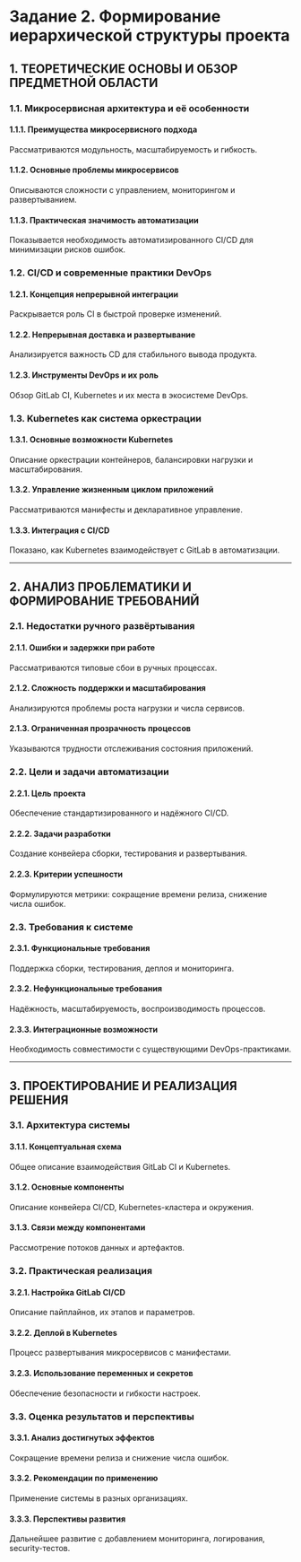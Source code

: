 # Задание 2. Формирование иерархической структуры проекта

## 1. ТЕОРЕТИЧЕСКИЕ ОСНОВЫ И ОБЗОР ПРЕДМЕТНОЙ ОБЛАСТИ

### 1.1. Микросервисная архитектура и её особенности
#### 1.1.1. Преимущества микросервисного подхода  
Рассматриваются модульность, масштабируемость и гибкость.  
#### 1.1.2. Основные проблемы микросервисов  
Описываются сложности с управлением, мониторингом и развертыванием.  
#### 1.1.3. Практическая значимость автоматизации  
Показывается необходимость автоматизированного CI/CD для минимизации рисков ошибок.  

### 1.2. CI/CD и современные практики DevOps
#### 1.2.1. Концепция непрерывной интеграции  
Раскрывается роль CI в быстрой проверке изменений.  
#### 1.2.2. Непрерывная доставка и развертывание  
Анализируется важность CD для стабильного вывода продукта.  
#### 1.2.3. Инструменты DevOps и их роль  
Обзор GitLab CI, Kubernetes и их места в экосистеме DevOps.  

### 1.3. Kubernetes как система оркестрации
#### 1.3.1. Основные возможности Kubernetes  
Описание оркестрации контейнеров, балансировки нагрузки и масштабирования.  
#### 1.3.2. Управление жизненным циклом приложений  
Рассматриваются манифесты и декларативное управление.  
#### 1.3.3. Интеграция с CI/CD  
Показано, как Kubernetes взаимодействует с GitLab в автоматизации.  

---

## 2. АНАЛИЗ ПРОБЛЕМАТИКИ И ФОРМИРОВАНИЕ ТРЕБОВАНИЙ

### 2.1. Недостатки ручного развёртывания
#### 2.1.1. Ошибки и задержки при работе  
Рассматриваются типовые сбои в ручных процессах.  
#### 2.1.2. Сложность поддержки и масштабирования  
Анализируются проблемы роста нагрузки и числа сервисов.  
#### 2.1.3. Ограниченная прозрачность процессов  
Указываются трудности отслеживания состояния приложений.  

### 2.2. Цели и задачи автоматизации
#### 2.2.1. Цель проекта  
Обеспечение стандартизированного и надёжного CI/CD.  
#### 2.2.2. Задачи разработки  
Создание конвейера сборки, тестирования и развертывания.  
#### 2.2.3. Критерии успешности  
Формулируются метрики: сокращение времени релиза, снижение числа ошибок.  

### 2.3. Требования к системе
#### 2.3.1. Функциональные требования  
Поддержка сборки, тестирования, деплоя и мониторинга.  
#### 2.3.2. Нефункциональные требования  
Надёжность, масштабируемость, воспроизводимость процессов.  
#### 2.3.3. Интеграционные возможности  
Необходимость совместимости с существующими DevOps-практиками.  

---

## 3. ПРОЕКТИРОВАНИЕ И РЕАЛИЗАЦИЯ РЕШЕНИЯ

### 3.1. Архитектура системы
#### 3.1.1. Концептуальная схема  
Общее описание взаимодействия GitLab CI и Kubernetes.  
#### 3.1.2. Основные компоненты  
Описание конвейера CI/CD, Kubernetes-кластера и окружения.  
#### 3.1.3. Связи между компонентами  
Рассмотрение потоков данных и артефактов.  

### 3.2. Практическая реализация
#### 3.2.1. Настройка GitLab CI/CD  
Описание пайплайнов, их этапов и параметров.  
#### 3.2.2. Деплой в Kubernetes  
Процесс развертывания микросервисов с манифестами.  
#### 3.2.3. Использование переменных и секретов  
Обеспечение безопасности и гибкости настроек.  

### 3.3. Оценка результатов и перспективы
#### 3.3.1. Анализ достигнутых эффектов  
Сокращение времени релиза и снижение числа ошибок.  
#### 3.3.2. Рекомендации по применению  
Применение системы в разных организациях.  
#### 3.3.3. Перспективы развития  
Дальнейшее развитие с добавлением мониторинга, логирования, security-тестов.  
